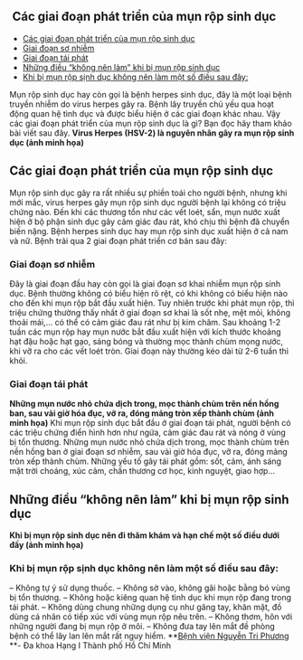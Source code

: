 ## ️ Các giai đoạn phát triển của mụn rộp sinh dục

  * [Các giai đoạn phát triển của mụn rộp sinh dục](https://bvnguyentriphuong.com.vn/benh-truyen-nhiem/cac-giai-doan-phat-trien-cua-mun-rop-sinh-duc#cc-giai-on-pht-trin-ca-mn-rp-sinh-dc)
  * [Giai đoạn sơ nhiễm](https://bvnguyentriphuong.com.vn/benh-truyen-nhiem/cac-giai-doan-phat-trien-cua-mun-rop-sinh-duc#giai-on-s-nhim)
  * [Giai đoạn tái phát](https://bvnguyentriphuong.com.vn/benh-truyen-nhiem/cac-giai-doan-phat-trien-cua-mun-rop-sinh-duc#giai-on-ti-pht)
  * [Những điều “không nên làm” khi bị mụn rộp sinh dục](https://bvnguyentriphuong.com.vn/benh-truyen-nhiem/cac-giai-doan-phat-trien-cua-mun-rop-sinh-duc#nhng-iu-khng-nn-lm-khi-b-mn-rp-sinh-dc)
  * [Khi bị mụn rộp sịnh dục không nên làm một số điều sau đây: ](https://bvnguyentriphuong.com.vn/benh-truyen-nhiem/cac-giai-doan-phat-trien-cua-mun-rop-sinh-duc#khi-b-mn-rp-snh-dc-khng-nn-lm-mt-s-iu-sau-y)


Mụn rộp sinh dục hay còn gọi là bệnh herpes sinh dục, đây là một loại bệnh truyền nhiễm do virus herpes gây ra. Bệnh lây truyền chủ yếu qua hoạt động quan hệ tình dục và được biểu hiện ở các giai đoạn khác nhau. Vậy các giai đoạn phát triển của mụn rộp sinh dục là gì? Bạn đọc hãy tham khảo bài viết sau đây.
**Virus Herpes (HSV-2) là nguyên nhân gây ra mụn rộp sinh dục (ảnh minh họa)**
## **Các giai đoạn phát triển của mụn rộp sinh dục**
Mụn rộp sinh dục gây ra rất nhiều sự phiền toái cho người bệnh, nhưng khi mới mắc, virus herpes gây mụn rộp sinh dục người bệnh lại không có triệu chứng nào. Đến khi các thương tổn như các vết loét, sẩn, mụn nước xuất hiện ở bộ phận sinh dục gây cảm giác đau rát, khó chịu thì bệnh đã chuyển biến nặng. Bệnh herpes sinh dục hay mụn rộp sinh dục xuất hiện ở cả nam và nữ. Bệnh trải qua 2 giai đoạn phát triển cơ bản sau đây:
### **Giai đoạn sơ nhiễm**
Đây là giai đoạn đầu hay còn gọi là giai đoạn sơ khai nhiễm mụn rộp sinh dục. Bệnh thường không có biểu hiện rõ rệt, có khi không có biểu hiện nào cho đến khi mụn rộp bắt đầu xuất hiện. Tuy nhiên trước khi phát mụn rộp, thì triệu chứng thường thấy nhất ở giai đoạn sơ khai là sốt nhẹ, mệt mỏi, không thoải mái,… có thể có cảm giác đau rát như bị kim châm. Sau khoảng 1-2 tuần các mụn rộp hay mụn nước bắt đầu xuất hiện với kích thước khoảng hạt đậu hoặc hạt gạo, sáng bóng và thường mọc thành chùm mọng nước, khi vỡ ra cho các vết loét tròn. Giai đoạn này thường kéo dài từ 2-6 tuần thì khỏi.
### **Giai đoạn tái phát**
**Những mụn nước nhỏ chứa dịch trong, mọc thành chùm trên nền hồng ban, sau vài giờ hóa đục, vỡ ra, đóng mảng tròn xếp thành chùm (ảnh minh họa)**
Khi mụn rộp sinh dục bắt đầu ở giai đoạn tái phát, người bệnh có các triệu chứng điển hình hơn như ngứa, cảm giác đau rát và nóng ở vùng bị tổn thương. Những mụn nước nhỏ chứa dịch trong, mọc thành chùm trên nền hồng ban ở giai đoạn sơ nhiễm, sau vài giờ hóa đục, vỡ ra, đóng mảng tròn xếp thành chùm. Những yếu tố gây tái phát gồm: sốt, cảm, ánh sáng mặt trời choáng, xúc cảm, chấn thương cơ học, kinh nguyệt, giao hợp…
## **Những điều “không nên làm” khi bị mụn rộp sinh dục**
**Khi bị mụn rộp sinh dục nên đi thăm khám và hạn chế một số điều dưới đấy (ảnh minh họa)**
### **Khi bị mụn rộp sịnh dục không nên làm một số điều sau đây:**
– Không tự ý sử dụng thuốc.
– Không sờ vào, không gãi hoặc bằng bó vùng bị tổn thương.
– Không hoặc kiêng quan hệ tình dục khi mụn rộp đang trong tái phát.
– Không dùng chung những dụng cụ như găng tay, khăn mặt, đồ dùng cá nhân có tiếp xúc với vùng mụn rộp nêu trên.
– Không thơm, hôn với những người đang bị mụn rộp ở môi.
– Không đưa tay lên mắt đề phòng bệnh có thể lây lan lên mắt rất nguy hiểm.
**[Bệnh viện Nguyễn Tri Phương](https://bvnguyentriphuong.com.vn/) **- Đa khoa Hạng I Thành phố Hồ Chí Minh
